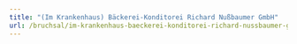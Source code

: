 ```yaml
---
title: "(Im Krankenhaus) Bäckerei-Konditorei Richard Nußbaumer GmbH"
url: /bruchsal/im-krankenhaus-baeckerei-konditorei-richard-nussbaumer-gmbh/
---
```

